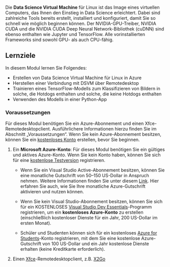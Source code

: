 Die **Data Science Virtual Machine** für Linux ist das Image eines virtuellen Computers, das Ihnen den Einstieg in Data Science erleichtert. Dabei sind zahlreiche Tools bereits erstellt, installiert und konfiguriert, damit Sie so schnell wie möglich beginnen können. Der NVIDIA-GPU-Treiber, NVIDIA CUDA und die NVIDIA CUDA Deep Neural Network-Bibliothek (cuDNN) sind ebenso enthalten wie Jupyter und TensorFlow. Alle vorinstallierten Frameworks sind sowohl GPU- als auch CPU-fähig.

## <a name="learning-objectives"></a>Lernziele

In diesem Modul lernen Sie Folgendes:

- Erstellen von Data Science Virtual Machine für Linux in Azure
- Herstellen einer Verbindung mit DSVM über Remotedesktop
- Trainieren eines TensorFlow-Modells zum Klassifizieren von Bildern in solche, die Hotdogs enthalten und solche, die keine Hotdogs enthalten
- Verwenden des Modells in einer Python-App

### <a name="prerequisites"></a>Voraussetzungen
<!---TODO: This is really long, need to make more concise and also add to index.yml--->

Für dieses Modul benötigen Sie ein Azure-Abonnement und einen Xfce-Remotedesktopclient. Ausführlichere Informationen hierzu finden Sie im Abschnitt „Voraussetzungen“. Wenn Sie kein Azure-Abonnement besitzen, können Sie ein [kostenloses Konto](https://azure.microsoft.com/free/?WT.mc_id=A261C142F) erstellen, bevor Sie beginnen.

 1. Ein **Microsoft Azure-Konto**: Für dieses Modul benötigen Sie ein gültiges und aktives Azure-Konto. Wenn Sie kein Konto haben, können Sie sich für eine [kostenlose Testversion](https://azure.microsoft.com/free/) registrieren.

    * Wenn Sie ein Visual Studio Active-Abonnement besitzen, können Sie eine monatliche Gutschrift von 50–150 US-Dollar in Anspruch nehmen. Weitere Informationen finden Sie unter diesem [Link](https://azure.microsoft.com/pricing/member-offers/msdn-benefits-details/). Hier erfahren Sie auch, wie Sie Ihre monatliche Azure-Gutschrift aktivieren und nutzen können.

    * Wenn Sie kein Visual Studio-Abonnement besitzen, können Sie sich für ein KOSTENLOSES [Visual Studio Dev Essentials](https://www.visualstudio.com/dev-essentials/)-Programm registrieren, um ein **kostenloses Azure-Konto** zu erstellen (einschließlich kostenloser Dienste für ein Jahr, 200 US-Dollar im ersten Monat).

    * Schüler und Studenten können sich für ein kostenloses [Azure for Students](https://aka.ms/azure4students)-Konto registrieren, mit dem Sie eine kostenlose Azure-Gutschrift von 100 US-Dollar und ein Jahr kostenlose Dienste erhalten (keine Kreditkarte erforderlich). 

1. Einen [Xfce](https://xfce.org/)-Remotedesktopclient, z.B. [X2Go](https://wiki.x2go.org/doku.php/download:start)